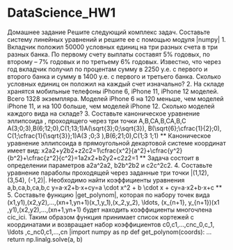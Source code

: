 # DataScience_HW1
Домашнее задание Решите следующий комплекс задач. Составьте систему линейных уравнений и решите ее с помощью модуля |numpy| 1. Вкладчик положил 50000 условных единиц на три разных счета в три разных банка. По первому счету выплаты составят 5% годовых, по второму – 7% годовых и по третьему 6% годовых. Известно, что через год вкладчик получил по процентам сумму в 2250 у.е. с первого и второго банка и сумму в 1400 у.е. с первого и третьего банка. Сколько условных единиц он положил на каждый счет изначально? 2. На складе хранятся мобильные телефоны iPhone 6, iPhone 11, iPhone 12 моделей. Всего 1328 экземпляра. Моделей iPhone 6 на 120 меньше, чем моделей iPhone 11, и на 100 больше, чем моделей iPhone 12. Сколько моделей каждого вида на складе? 3. Составьте каноническое уравнение эллипсоида , проходящего через три точки A,B,CA,B,CA,B,C A(3;0;3),B(6;12;0),C(1;13;1)A(\sqrt{3};0;\sqrt{3}), B(\sqrt{6};\cfrac{1}{2};0), C(1;\cfrac{1}{\sqrt{3}};1)A(3 ​;0;3 ​),B(6 ​;21​;0),C(1;3 ​1​;1) ** Каноническое уравнение эллипсоида в прямоугольной декартовой системе координат имеет вид: x2a2+y2b2+z2c2=1\cfrac{x^2}{a^2}+\cfrac{y^2}{b^2}+\cfrac{z^2}{c^2}=1a2x2 ​+b2y2​+c2z2​=1 ** Задача состоит в определении параметров a2a^2a2, b2b^2b2 и c2c^2c2. 4. Составьте уравнение параболы проходящей через заданные три точки |(1,12), (3,54), (-1,2)|. Необходимо найти коэффициенты уравнения a,b,ca,b,ca,b,c y=a⋅x2+b⋅x+cy=a \cdot x^2 + b \cdot x + cy=a⋅x2+b⋅x+c ** 5. Составьте функцию |get_polynom|, которая по набору точек вида (x1,y1),(x2,y2),…,(xn+1,yn+1)(x_1,y_1),(x_2,y_2), \ldots, (x_{n+1}, y_{n+1})(x1​,y1​),(x2​,y2​),…,(xn+1​,yn+1​) будет находить коэффициенты многочлена cic_ici​. Таким образом функция принимает список кортежей с координатами и возвращает набор коэффициентов c0,c1,…,cnc_0,c_1, \ldots ,c_nc0​,c1​,…,cn​ |import numpy as np def get_polynom(coords): ... return np.linalg.solve(a, b) 
